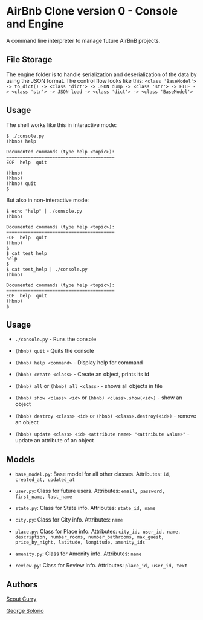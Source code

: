 # AirBnb Clone version 0 - Console and Engine

A command line interpreter to manage future AirBnB projects.


## File Storage

The engine folder is to handle serialization and deserialization of the data by using the JSON format. The control flow looks like this:
`<class 'BaseModel'> -> to_dict() -> <class 'dict'> -> JSON dump -> <class 'str'> -> FILE -> <class 'str'> -> JSON load -> <class 'dict'> -> <class 'BaseModel'>`

## Usage

The shell works like this in interactive mode:
```
$ ./console.py
(hbnb) help

Documented commands (type help <topic>):
========================================
EOF  help  quit

(hbnb) 
(hbnb) 
(hbnb) quit
$
```
But also in non-interactive mode:
```
$ echo "help" | ./console.py
(hbnb)

Documented commands (type help <topic>):
========================================
EOF  help  quit
(hbnb) 
$
$ cat test_help
help
$
$ cat test_help | ./console.py
(hbnb)

Documented commands (type help <topic>):
========================================
EOF  help  quit
(hbnb) 
$
```

## Usage


- ```./console.py``` - Runs the console

- `(hbnb) quit` - Quits the console

- `(hbnb) help <command>` - Display help for command

- `(hbnb) create <class>` - Create an object, prints its id

- `(hbnb) all` or `(hbnb) all <class>` - shows all objects in file

- `(hbnb) show <class> <id>` or `(hbnb) <class>.show(<id>)` - show an object

- `(hbnb) destroy <class> <id>` or `(hbnb) <class>.destroy(<id>)` - remove an object

- `(hbnb) update <class> <id> <attribute name> "<attribute value>"` - update an attribute of an object

## Models


- `base_model.py`: Base model for all other classes. Attributes: `id, created_at, updated_at`

- `user.py`: Class for future users. Attributes: `email, password, first_name, last_name`

- `state.py`: Class for State info. Attributes: `state_id, name`

- `city.py`: Class for City info. Attributes: `name`

- `place.py`: Class for Place info. Attributes: `city_id, user_id, name, description, number_rooms, number_bathrooms, max_guest, price_by_night, latitude, longitude, amenity_ids`

- `amenity.py`: Class for Amenity info. Attributes: `name`

- `review.py`: Class for Review info. Attributes: `place_id, user_id, text`



## Authors

[Scout Curry](https://github.com/scurry222)

[George Solorio](https://github.com/GeorgeSolorio)
